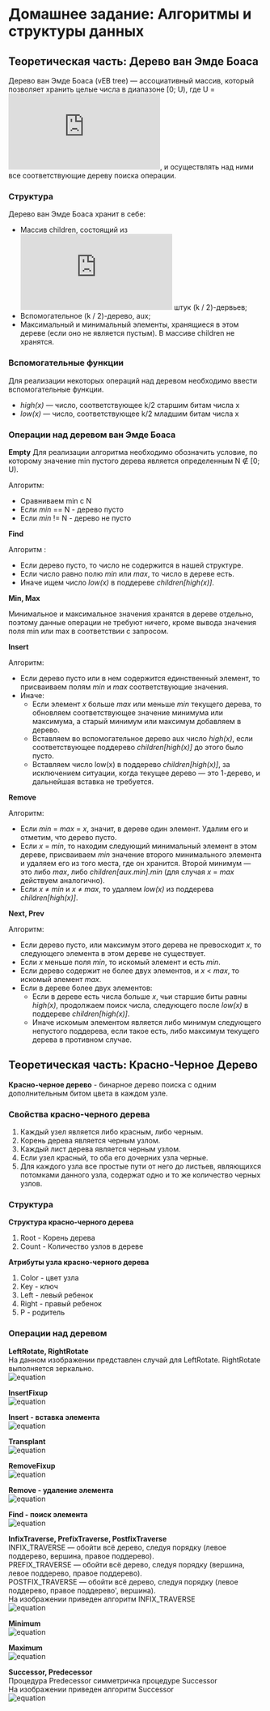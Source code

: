 
# Домашнее задание: Алгоритмы и структуры данных
## Теоретическая часть: Дерево ван Эмде Боаса

Дерево ван Эмде Боаса (vEB tree) — ассоциативный массив, который позволяет хранить целые числа в диапазоне [0; U), где U = ![equation](http://latex.codecogs.com/gif.latex?2%5E%7Bk%7D), и осуществлять над ними все соответствующие дереву поиска операции.

### Структура

Дерево ван Эмде Боаса хранит в себе:
+ Массив children, состоящий из ![equation](http://latex.codecogs.com/gif.latex?2%5E%7Bk/2%7D) штук (k / 2)-дервьев;
+	Вспомогательное (k / 2)-дерево, aux;
+	Максимальный и минимальный элементы, хранящиеся в этом дереве (если оно не является пустым). В массиве children не хранятся.

### Вспомогательные функции

Для реализации некоторых операций над деревом необходимо ввести вспомогательные функции.
+ *high(x)* — число, соответствующее k/2 старшим битам числа x
+ *low(x)* — число, соответствующее k/2 младшим битам числа x

### Операции над деревом ван Эмде Боаса

**Empty**
Для реализации алгоритма необходимо обозначить условие, по которому значение min пустого дерева является определенным N  ∉  [0; U).

Алгоритм:

+ Сравниваем min с N
+ Если *min* == N - дерево пусто
+ Если *min* != N - дерево не пусто

**Find**

Алгоритм :

-   Если дерево пусто, то число не содержится в нашей структуре.
-   Если число равно полю  _min_  или  _max_, то число в дереве есть.
-   Иначе ищем число _low(x)_  в поддереве _children[high(x)]_.

**Min, Max**

Минимальное и максимальное значения хранятся в дереве отдельно, поэтому данные операции не требуют ничего, кроме вывода значения поля min или max в соответствии с запросом.

**Insert**

Алгоритм:

-   Если дерево пусто или в нем содержится единственный элемент, то присваиваем полям  *min*  и  *max*  соответствующие значения. 
-   Иначе:
    -   Если элемент  *x*  больше  *max*  или меньше  *min*  текущего дерева, то обновляем соответствующее значение минимума или максимума, а старый минимум или максимум добавляем в дерево.
    -   Вставляем во вспомогательное дерево  aux  число  *high(x)*, если соответствующее поддерево  *children[high(x)]*  до этого было пусто.
    -   Вставляем число  low(x) в поддерево  *children[high(x)]*, за исключением ситуации, когда текущее дерево — это 1-дерево, и дальнейшая вставка не требуется.

**Remove**

Алгоритм:

-   Если  *min* = *max* = *x*, значит, в дереве один элемент. Удалим его и отметим, что дерево пусто.
-   Если *x* = *min*, то находим следующий минимальный элемент в этом дереве, присваиваем  *min*  значение второго минимального элемента и удаляем его из того места, где он хранится. Второй минимум — это либо  *max*, либо  *children[aux.min].min*  (для случая  *x* = *max*  действуем аналогично).
-   Если *x* ≠ *min*  и  *x* ≠ *max*, то удаляем  *low(x)*  из поддерева  *children[high(x)]*.

**Next, Prev**

Алгоритм:

-   Если дерево пусто, или максимум этого дерева не превосходит  *x*, то следующего элемента в этом дереве не существует.
-   Если  *x*  меньше поля  *min*, то искомый элемент и есть  *min*.
-   Если дерево содержит не более двух элементов, и  *x* < *max*, то искомый элемент  *max*.
-   Если в дереве более двух элементов:
    -   Если в дереве есть числа больше  *x*, чьи старшие биты равны  *high(x)*,  продолжаем поиск числа, следующего после *low(x)* в поддереве  *children[high(x)]*.
    -   Иначе искомым элементом является либо минимум следующего непустого поддерева, если такое есть, либо максимум текущего дерева в противном случае.
    

## Теоретическая часть: Красно-Черное Дерево
**Красно-черное дерево** - бинарное дерево поиска с одним дополнительным битом цвета в каждом узле.

### Свойства красно-черного дерева
1. Каждый узел является либо красным, либо черным.  
2. Корень дерева является черным узлом.  
3. Каждый лист дерева является черным узлом.  
4. Если узел красный, то оба его дочерних узла черные.  
5. Для каждого узла все простые пути от него до листьев, являющихся потомками данного узла, содержат одно и то же количество черных узлов.

### Структура
**Структура красно-черного дерева**
1. Root - Корень дерева
2. Count - Количество узлов в дереве

**Атрибуты узла красно-черного дерева**
1. Сolor  - цвет узла
2. Key  - ключ
3. Left  - левый ребенок
4. Right - правый ребенок  
5. P - родитель
 
 ### Операции над деревом
**LeftRotate, RightRotate**  
На данном изображении представлен случай для LeftRotate. RightRotate выполняется зеркально.  
![equation](http://www.imageup.ru/img146/3206167/rbtleftroteasy.png)  
  
**InsertFixup**  
![equation](http://www.imageup.ru/img146/3206160/rbtfixinserteasy.png)  
  
**Insert - вставка элемента**  
![equation](http://www.imageup.ru/img146/3206061/rbtinserteasy.png)  
  
**Transplant**  
![equation](http://www.imageup.ru/img146/3206168/rbttransplanteasy.png)  
  
**RemoveFixup**  
![equation](http://www.imageup.ru/img146/3206180/rbtfixdeleteeasy.png)  
  
**Remove - удаление элемента**  
![equation](http://www.imageup.ru/img146/3206172/rbtdeleteeasy.png)  
  
**Find - поиск элемента**  
![equation](http://www.imageup.ru/img146/3205705/rbtfind.png)  
  
**InfixTraverse, PrefixTraverse, PostfixTraverse**  
INFIX_TRAVERSE — обойти всё дерево, следуя порядку (левое поддерево, вершина, правое поддерево).  
PREFIX_TRAVERSE — обойти всё дерево, следуя порядку (вершина, левое поддерево, правое поддерево).  
POSTFIX_TRAVERSE — обойти всё дерево, следуя порядку (левое поддерево, правое поддерево', вершина).  
На изображении приведен алгоритм INFIX_TRAVERSE  
![equation](http://www.imageup.ru/img146/3206342/rbtinfixtrav.png)  
  
**Minimum**  
![equation](http://www.imageup.ru/img146/3206355/rbtmineasy.png)  
  
**Maximum**  
![equation](http://www.imageup.ru/img146/3206351/rbtmaxeasy.png)  
  
**Successor, Predecessor**  
Процедура Predecessor симметричка процедуре Successor   
На изображении приведен алгоритм Successor  
![equation](http://www.imageup.ru/img146/3206358/rbtsuccessor.png)
